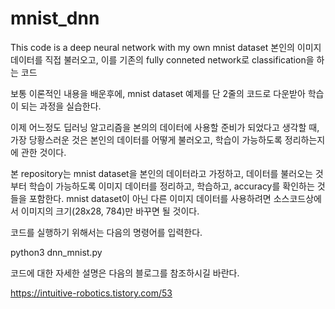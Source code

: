 # mnist_dnn
This code is a deep neural network with my own mnist dataset
본인의 이미지 데이터를 직접 불러오고, 이를 기존의 fully conneted network로 classification을 하는 코드 

보통 이론적인 내용을 배운후에, mnist dataset 예제를 단 2줄의 코드로 다운받아 학습이 되는 과정을 실습한다.

이제 어느정도 딥러닝 알고리즘을 본의의 데이터에 사용할 준비가 되었다고 생각할 때, 
가장 당황스러운 것은 본인의 데이터를 어떻게 불러오고, 학습이 가능하도록 정리하는지에 관한 것이다. 

본 repository는 mnist dataset을 본인의 데이터라고 가정하고, 데이터를 불러오는 것부터 학습이 가능하도록 이미지 데이터를 정리하고, 학습하고, accuracy를 확인하는 것들을 포함한다.
mnist dataset이 아닌 다른 이미지 데이터를 사용하려면 소스코드상에서 이미지의 크기(28x28, 784)만 바꾸면 될 것이다.

코드를 실행하기 위해서는 다음의 명령어를 입력한다.

python3 dnn_mnist.py

코드에 대한 자세한 설명은 다음의 블로그를 참조하시길 바란다.

https://intuitive-robotics.tistory.com/53


